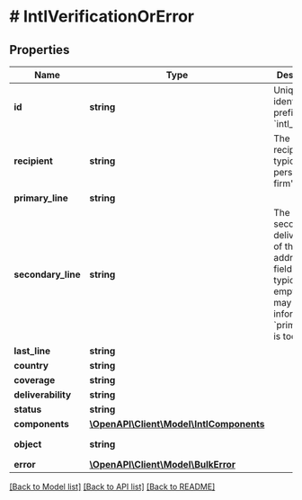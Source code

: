 # # IntlVerificationOrError

## Properties

Name | Type | Description | Notes
------------ | ------------- | ------------- | -------------
**id** | **string** | Unique identifier prefixed with &#x60;intl_ver_&#x60;. | [optional]
**recipient** | **string** | The intended recipient, typically a person&#39;s or firm&#39;s name. | [optional]
**primary_line** | **string** |  | [optional]
**secondary_line** | **string** | The secondary delivery line of the address. This field is typically empty but may contain information if &#x60;primary_line&#x60; is too long. | [optional]
**last_line** | **string** |  | [optional]
**country** | **string** |  | [optional]
**coverage** | **string** |  | [optional]
**deliverability** | **string** |  | [optional]
**status** | **string** |  | [optional]
**components** | [**\OpenAPI\Client\Model\IntlComponents**](IntlComponents.md) |  | [optional]
**object** | **string** |  | [optional] [default to OBJECT_INTL_VERIFICATION]
**error** | [**\OpenAPI\Client\Model\BulkError**](BulkError.md) |  | [optional]

[[Back to Model list]](../../README.md#models) [[Back to API list]](../../README.md#endpoints) [[Back to README]](../../README.md)
